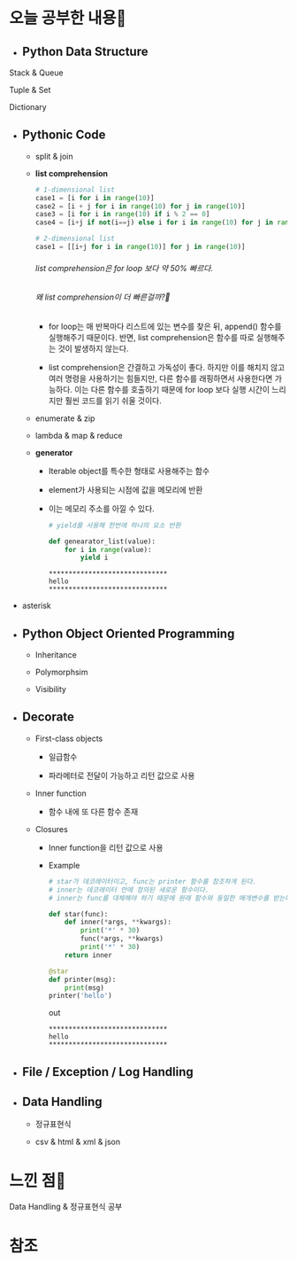 # 오늘 공부한 내용📝

- ## Python Data Structure

Stack & Queue

Tuple & Set

Dictionary

- ## Pythonic Code
  
  - split & join
  
  - **list comprehension**
    
    ```python
    # 1-dimensional list
    case1 = [i for i in range(10)]
    case2 = [i + j for i in range(10) for j in range(10)]
    case3 = [i for i in range(10) if i % 2 == 0]
    case4 = [i+j if not(i==j) else i for i in range(10) for j in range(10)]
    
    # 2-dimensional list
    case1 = [[i+j for i in range(10)] for j in range(10)] 
    ```
    
    ###### list comprehension은 for loop 보다 약 50% 빠르다.
    
    ###### 왜 list comprehension이 더 빠른걸까?🧐
    
    - for loop는 매 반복마다 리스트에 있는 변수를 찾은 뒤, append() 함수를 실행해주기 때문이다. 반면, list comprehension은 함수를 따로 실행해주는 것이 발생하지 않는다.
    
    - list comprehension은 간결하고 가독성이 좋다. 하지만 이를 해치지 않고 여러 명령을 사용하기는 힘들지만, 다른 함수를 래핑하면서 사용한다면 가능하다. 이는 다른 함수를 호출하기 때문에 for loop 보다 실행 시간이 느리지만 훨씬 코드를 읽기 쉬울 것이다.   
  
  - enumerate & zip
  
  - lambda & map & reduce
  
  - **generator**
    
    - Iterable object를 특수한 형태로 사용해주는 함수
    
    - element가 사용되는 시점에 값을 메모리에 반환 
    
    - 이는 메모리 주소를 아낄 수 있다.
      
      ```python
      # yield를 사용해 한번에 하나의 요소 반환
      
      def genearator_list(value):
          for i in range(value):
              yield i
      ```
      
      ```
      ******************************
      hello
      ******************************
      ```

- asterisk

- ## Python Object Oriented Programming
  
  - Inheritance
  
  - Polymorphsim
  
  - Visibility

- ## Decorate
  
  - First-class objects
    
    - 일급함수
    
    - 파라메터로 전달이 가능하고 리턴 값으로 사용
  
  - Inner function
    
    - 함수 내에 또 다른 함수 존재
  
  - Closures
    
    - Inner function을 리턴 값으로 사용
    
    - Example
      
      ```python
      # star가 데코레이터이고, func는 printer 함수를 참조하게 된다. 
      # inner는 데코레이터 안에 정의된 새로운 함수이다. 
      # inner는 func를 대체해야 하기 때문에 원래 함수와 동일한 매개변수를 받는다.
      
      def star(func):
          def inner(*args, **kwargs):
              print('*' * 30)
              func(*args, **kwargs)
              print('*' * 30)
          return inner
      
      @star
      def printer(msg):
          print(msg)
      printer('hello')
      ```
      
      out
      
      ```
      ******************************
      hello
      ******************************
      ```

- ## File / Exception / Log Handling

- ## Data Handling
  
  - 정규표현식
  
  - csv & html & xml & json

# 느낀 점🤔

Data Handling & 정규표현식 공부



# 참조


